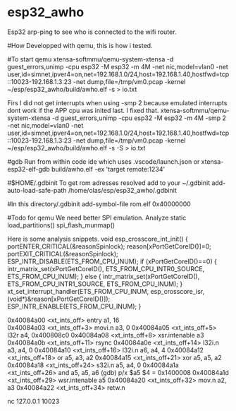 # esp32_awho
Esp32 arp-ping to see who is connected to the wifi router. 

#How 
Developped with qemu, this is how i tested.


#To start qemu
xtensa-softmmu/qemu-system-xtensa -d guest_errors,unimp   -cpu esp32 -M esp32 -m 4M -net nic,model=vlan0 -net user,id=simnet,ipver4=on,net=192.168.1.0/24,host=192.168.1.40,hostfwd=tcp::10023-192.168.1.3:23  -net dump,file=/tmp/vm0.pcap  -kernel  ~/esp/esp32_awho/build/awho.elf -s  > io.txt

Firs I did not get interrupts when using -smp 2 because emulated interrupts dont work if the APP cpu was inited last.
I fixed that.
xtensa-softmmu/qemu-system-xtensa -d guest_errors,unimp  -cpu esp32 -M esp32 -m 4M -smp 2  -net nic,model=vlan0 -net user,id=simnet,ipver4=on,net=192.168.1.0/24,host=192.168.1.40,hostfwd=tcp::10023-192.168.1.3:23  -net dump,file=/tmp/vm0.pcap  -kernel  ~/esp/esp32_awho/build/awho.elf  -s  -S > io.txt


#gdb 
Run from within code ide which uses .vscode/launch.json or
xtensa-esp32-elf-gdb build/awho.elf  -ex 'target remote:1234'


#$HOME/.gdbinit
To get rom adresses resolved add to your ~/.gdbinit
add-auto-load-safe-path /home/olas/esp/esp32_awho/.gdbinit

#In this directory/.gdbinit
add-symbol-file rom.elf 0x40000000




#Todo for qemu
We need better SPI emulation.
Analyze static load_partitions() 
spi_flash_munmap()


Here is some analysis snippets.
void esp_crosscore_int_init() {
        portENTER_CRITICAL(&reasonSpinlock);
        reason[xPortGetCoreID()]=0;
        portEXIT_CRITICAL(&reasonSpinlock);
        ESP_INTR_DISABLE(ETS_FROM_CPU_INUM);
        if (xPortGetCoreID()==0) {
            intr_matrix_set(xPortGetCoreID(), ETS_FROM_CPU_INTR0_SOURCE, ETS_FROM_CPU_INUM);
        } else {
            intr_matrix_set(xPortGetCoreID(), ETS_FROM_CPU_INTR1_SOURCE, ETS_FROM_CPU_INUM);
        } 
        xt_set_interrupt_handler(ETS_FROM_CPU_INUM, esp_crosscore_isr, (void*)&reason[xPortGetCoreID()]);
        ESP_INTR_ENABLE(ETS_FROM_CPU_INUM);
}                


0x40084a00 <xt_ints_off>        entry  a1, 16  
0x40084a03 <xt_ints_off+3>      movi.n a3, 0 
0x40084a05 <xt_ints_off+5>      l32r   a4, 0x400808c0
0x40084a08 <xt_ints_off+8>      xsr.intenable  a3
0x40084a0b <xt_ints_off+11>     rsync
0x40084a0e <xt_ints_off+14>     l32i.n a3, a4, 0
0x40084a10 <xt_ints_off+16>     l32i.n a6, a4, 4
0x40084a12 <xt_ints_off+18>     or     a5, a3, a2
0x40084a15 <xt_ints_off+21>     xor    a5, a5, a2
0x40084a18 <xt_ints_off+24>     s32i.n a5, a4, 0 
0x40084a1a <xt_ints_off+26>     and    a5, a5, a6 
(gdb) p/x $a5
$4 = 0x1400008
0x40084a1d <xt_ints_off+29>     wsr.intenable  a5
0x40084a20 <xt_ints_off+32>     mov.n  a2, a3
0x40084a22 <xt_ints_off+34>     retw.n


nc 127.0.0.1 10023

